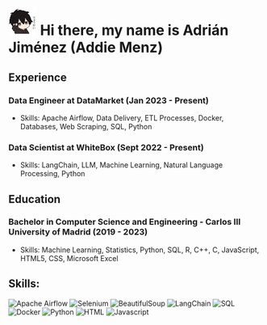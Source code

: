 # ![GreetingIcon](https://raw.githubusercontent.com/VssyGuy/vssyguy/main/greetings.gif) Hi there, my name is Adrián Jiménez (Addie Menz)

## Experience

### Data Engineer at DataMarket (Jan 2023 - Present)
- Skills: Apache Airflow, Data Delivery, ETL Processes, Docker, Databases, Web Scraping, SQL, Python

### Data Scientist at WhiteBox (Sept 2022 - Present)
- Skills: LangChain, LLM, Machine Learning, Natural Language Processing, Python

## Education

### Bachelor in Computer Science and Engineering - Carlos III University of Madrid (2019 - 2023)
- Skills: Machine Learning, Statistics, Python, SQL, R, C++, C, JavaScript, HTML5, CSS, Microsoft Excel

## Skills:
![Apache Airflow](https://img.shields.io/badge/Apache_Airflow-017CEE?style=for-the-badge&logo=apacheairflow&logoColor=white&labelColor=101010)
![Selenium](https://img.shields.io/badge/Selenium-5B9E4D?style=for-the-badge&logo=python&logoColor=white&labelColor=101010)
![BeautifulSoup](https://img.shields.io/badge/BeautifulSoup-155724?style=for-the-badge&logo=python&logoColor=white&labelColor=101010)
![LangChain](https://img.shields.io/badge/LangChain-40E0F1?style=for-the-badge&logo=python&logoColor=white&labelColor=101010)
![SQL](https://img.shields.io/badge/sql-276DC3?style=for-the-badge&logo=postgresql&logoColor=white&labelColor=101010)</br>
![Docker](https://img.shields.io/badge/Docker-2496ED?style=for-the-badge&logo=docker&logoColor=white&labelColor=101010)
![Python](https://img.shields.io/badge/Python-3776AB?style=for-the-badge&logo=python&logoColor=white&labelColor=101010)
![HTML](https://img.shields.io/badge/HTML-E34F26?style=for-the-badge&logo=html5&logoColor=white&labelColor=101010)
![Javascript](https://img.shields.io/badge/JavaScript-F7DF1E?style=for-the-badge&logo=javascript&logoColor=white&labelColor=101010)
